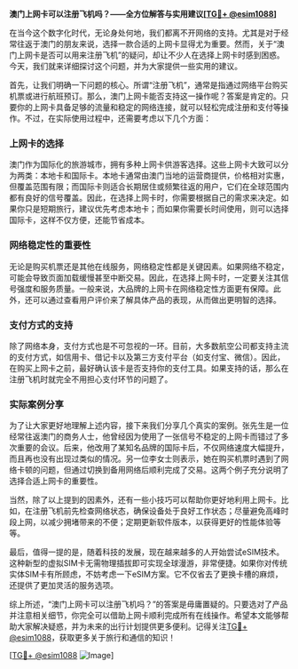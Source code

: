 **澳门上网卡可以注册飞机吗？——全方位解答与实用建议[[TG💪+ @esim1088](https://t.me/s/esim1088)]**

在当今这个数字化时代，无论身处何地，我们都离不开网络的支持。尤其是对于经常往返于澳门的朋友来说，选择一款合适的上网卡显得尤为重要。然而，关于“澳门上网卡是否可以用来注册飞机”的疑问，却让不少人在选择上网卡时感到困惑。今天，我们就来详细探讨这个问题，并为大家提供一些实用的建议。

首先，让我们明确一下问题的核心。所谓“注册飞机”，通常是指通过网络平台购买机票或进行航班预订。那么，澳门上网卡能否支持这一操作呢？答案是肯定的。只要你的上网卡具备足够的流量和稳定的网络连接，就可以轻松完成注册和支付等操作。不过，在实际使用过程中，还需要考虑以下几个方面：

### 上网卡的选择

澳门作为国际化的旅游城市，拥有多种上网卡供游客选择。这些上网卡大致可以分为两类：本地卡和国际卡。本地卡通常由澳门当地的运营商提供，价格相对实惠，但覆盖范围有限；而国际卡则适合长期居住或频繁往返的用户，它们在全球范围内都有良好的信号覆盖。因此，在选择上网卡时，你需要根据自己的需求来决定。如果你只是短期旅行，建议优先考虑本地卡；而如果你需要长时间使用，则可以选择国际卡，这样不仅方便，还能节省成本。

### 网络稳定性的重要性

无论是购买机票还是其他在线服务，网络稳定性都是关键因素。如果网络不稳定，可能会导致页面加载缓慢甚至中断交易。因此，在选择上网卡时，一定要关注其信号强度和服务质量。一般来说，大品牌的上网卡在网络稳定性方面更有保障。此外，还可以通过查看用户评价来了解具体产品的表现，从而做出更明智的选择。

### 支付方式的支持

除了网络本身，支付方式也是不可忽视的一环。目前，大多数航空公司都支持主流的支付方式，如信用卡、借记卡以及第三方支付平台（如支付宝、微信）。因此，在购买上网卡之前，最好确认该卡是否支持你的支付工具。如果支持的话，那么在注册飞机时就完全不用担心支付环节的问题了。

### 实际案例分享

为了让大家更好地理解上述内容，接下来我们分享几个真实的案例。张先生是一位经常往返澳门的商务人士，他曾经因为使用了一张信号不稳定的上网卡而错过了多次重要的会议。后来，他改用了某知名品牌的国际卡后，不仅网络速度大幅提升，而且再也没有出现过类似的情况。另一位李女士则表示，她在购买机票时遇到了网络卡顿的问题，但通过切换到备用网络后顺利完成了交易。这两个例子充分说明了选择合适上网卡的重要性。

当然，除了以上提到的因素外，还有一些小技巧可以帮助你更好地利用上网卡。比如，在注册飞机前先检查网络状态，确保设备处于良好工作状态；尽量避免高峰时段上网，以减少拥堵带来的不便；定期更新软件版本，以获得更好的性能体验等等。

最后，值得一提的是，随着科技的发展，现在越来越多的人开始尝试eSIM技术。这种新型的虚拟SIM卡无需物理插拔即可实现全球漫游，非常便捷。如果你对传统实体SIM卡有所顾虑，不妨考虑一下eSIM方案。它不仅省去了更换卡槽的麻烦，还提供了更加灵活的服务选项。

综上所述，“澳门上网卡可以注册飞机吗？”的答案是毋庸置疑的。只要选对了产品并注意相关细节，你完全可以借助上网卡顺利完成所有在线操作。希望本文能够帮助大家解决疑惑，并为未来的出行计划提供更多便利。记得关注[TG💪+ @esim1088](https://t.me/s/esim1088)，获取更多关于旅行和通信的知识！

[[TG💪+ @esim1088](https://t.me/s/esim1088) ![Image](https://i.postimg.cc/4NQfJmqS/Snipaste-2025-05-13-00-14-12.png)]